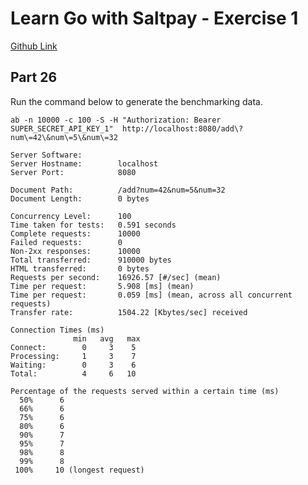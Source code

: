 # Learn Go with Saltpay - Exercise 1

[Github Link](https://github.com/saltpay/learn-go-with-salt/blob/master/book/exercise1.md) 



## Part 26

Run the command below to generate the benchmarking data.
```
ab -n 10000 -c 100 -S -H "Authorization: Bearer SUPER_SECRET_API_KEY_1"  http://localhost:8080/add\?num\=42\&num\=5\&num\=32
```

```
Server Software:        
Server Hostname:        localhost
Server Port:            8080

Document Path:          /add?num=42&num=5&num=32
Document Length:        0 bytes

Concurrency Level:      100
Time taken for tests:   0.591 seconds
Complete requests:      10000
Failed requests:        0
Non-2xx responses:      10000
Total transferred:      910000 bytes
HTML transferred:       0 bytes
Requests per second:    16926.57 [#/sec] (mean)
Time per request:       5.908 [ms] (mean)
Time per request:       0.059 [ms] (mean, across all concurrent requests)
Transfer rate:          1504.22 [Kbytes/sec] received

Connection Times (ms)
              min   avg   max
Connect:        0     3    5
Processing:     1     3    7
Waiting:        0     3    6
Total:          4     6   10

Percentage of the requests served within a certain time (ms)
  50%      6
  66%      6
  75%      6
  80%      6
  90%      7
  95%      7
  98%      8
  99%      8
 100%     10 (longest request)

```

